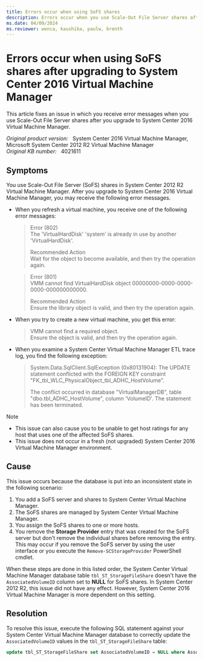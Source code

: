 ```yaml
---
title: Errors occur when using SoFS shares
description: Errors occur when you use Scale-Out File Server shares after you upgrade to System Center 2016 Virtual Machine Manager. Provides a resolution.
ms.date: 04/09/2024
ms.reviewer: wenca, kaushika, paulw, brenth
---
```

# Errors occur when using SoFS shares after upgrading to System Center 2016 Virtual Machine Manager

This article fixes an issue in which you receive error messages when you use Scale-Out File Server shares after you upgrade to System Center 2016 Virtual Machine Manager.

_Original product version:_ &nbsp; System Center 2016 Virtual Machine Manager, Microsoft System Center 2012 R2 Virtual Machine Manager  
_Original KB number:_ &nbsp; 4021611

## Symptoms

You use Scale-Out File Server (SoFS) shares in System Center 2012 R2 Virtual Machine Manager. After you upgrade to System Center 2016 Virtual Machine Manager, you may receive the following error messages.

- When you refresh a virtual machine, you receive one of the following error messages:

  > Error (802)  
  > The 'VirtualHardDisk' 'system' is already in use by another 'VirtualHardDisk'.
  >
  > Recommended Action  
  > Wait for the object to become available, and then try the operation again.

  > Error (801)  
  > VMM cannot find VirtualHardDisk object 00000000-0000-0000-0000-000000000000.
  >
  > Recommended Action  
  > Ensure the library object is valid, and then try the operation again.

- When you try to create a new virtual machine, you get this error:

  > VMM cannot find a required object.  
  > Ensure the object is valid, and then try the operation again.

- When you examine a System Center Virtual Machine Manager ETL trace log, you find the following exception:

  > System.Data.SqlClient.SqlException (0x80131904): The UPDATE statement conflicted with the FOREIGN KEY constraint "FK_tbl_WLC_PhysicalObject_tbl_ADHC_HostVolume".
  >
  > The conflict occurred in database "VirtualManagerDB", table "dbo.tbl_ADHC_HostVolume", column 'VolumeID'.  The statement has been terminated.

>[!NOTE]
>
> - This issue can also cause you to be unable to get host ratings for any host that uses one of the affected SoFS shares.
> - This issue does not occur in a fresh (not upgraded) System Center 2016 Virtual Machine Manager environment.

## Cause

This issue occurs because the database is put into an inconsistent state in the following scenario:

1. You add a SoFS server and shares to System Center Virtual Machine Manager.
2. The SoFS shares are managed by System Center Virtual Machine Manager.
3. You assign the SoFS shares to one or more hosts.
4. You remove the **Storage Provider** entry that was created for the SoFS server but don't remove the individual shares before removing the entry. This may occur if you remove the SoFS server by using the user interface or you execute the `Remove-SCStorageProvider` PowerShell cmdlet.

When these steps are done in this listed order, the System Center Virtual Machine Manager database table `tbl_ST_StorageFileShare` doesn't have the `AssociatedVolumeID` column set to **NULL** for SoFS shares. In System Center 2012 R2, this issue did not have any effect. However, System Center 2016 Virtual Machine Manager is more dependent on this setting.

## Resolution

To resolve this issue, execute the following SQL statement against your System Center Virtual Machine Manager database to correctly update the `AssociatedVolumeID` values in the `tbl_ST_StorageFileShare` table:

```sql
update tbl_ST_StorageFileShare set AssociatedVolumeID = NULL where AssociatedVolumeID not in (select VolumeID from tbl_ADHC_HostVolume)
```
